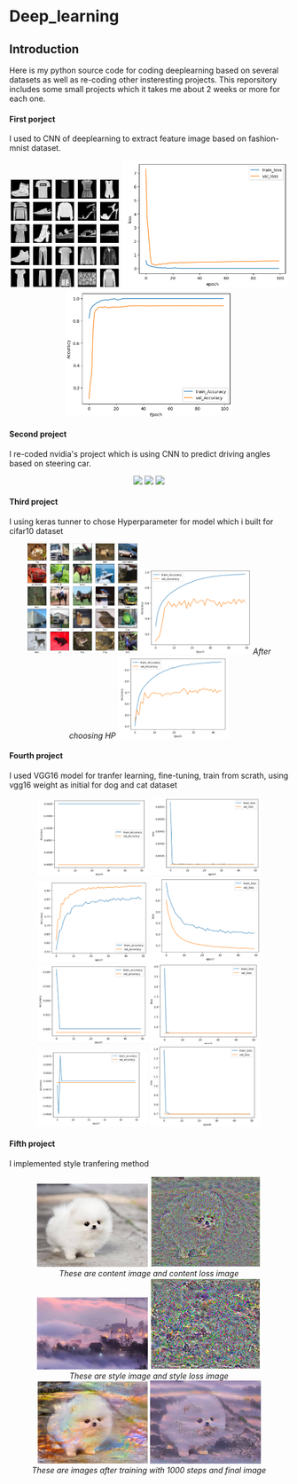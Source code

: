 # Deep_learning
## Introduction
Here is my python source code for coding deeplearning based on several datasets as well as re-coding other insteresting projects. This reporsitory includes some small projects which it takes me about 2 weeks or more for each one.

#### First porject
I used to CNN of deeplearning to extract feature image based on fashion-mnist dataset.
<p align="center">
  <img src="image_video/mnist.png" width="200">
  <img src="image_video/loss.png" width="300">
  <img src="image_video/accuracy.png" width="300">
</p>

#### Second project
I re-coded nvidia's project which is  using CNN to predict driving angles based on steering car.

<p align="center">
  <img src="image_video/steering_wheel.gif" width="100">
  <img src="image_video/street.gif" width="200">
  <img src="image_video/predict_angle.gif" width="200">
</p>

#### Third project
I using keras tunner to chose Hyperparameter for model which i built for cifar10 dataset
<p align="center">
  <img src="image_video/keras1.png" width="200">
  <img src="image_video/keras3.png" width="200">
  <i>After choosing HP</i>
  <img src="image_video/keras5.png" width="200">
</p>

#### Fourth project
I used VGG16 model for tranfer learning, fine-tuning, train from scrath, using vgg16 weight as initial for dog and cat dataset
<p align="center">
  <img src="image_video/acc1.png" width="200">
  <img src="image_video/loss1.png" width="200">
  <img src="image_video/acc2.png" width="200">
  <img src="image_video/loss2.png" width="200"> 
   <img src="image_video/acc3.png" width="200">
  <img src="image_video/loss3.png" width="200">
   <img src="image_video/acc4.png" width="200">
  <img src="image_video/loss4.png" width="200">
</p>

#### Fifth project
I implemented style tranfering method
<p align="center">
  <img src="style_tranfering/image_style_tranfer/content.jpg" width="200">
  <img src="style_tranfering/image_style_tranfer/content_loss.png" width="200"><br>
  <i>These are content image and content loss image</i><br>
  <img src="style_tranfering/image_style_tranfer/style4.jpg" width="200">
  <img src="style_tranfering/image_style_tranfer/style_loss.png" width="200"><br>
  <i>These are style image and style loss image</i><br>
  <img src="style_tranfering/image_style_tranfer/train_1000step.png" width="200">
  <img src="style_tranfering/image_style_tranfer/style_dog (1).png" width="200"><br>
  <i>These are images after training with 1000 steps and final image</i><br>
</p>
